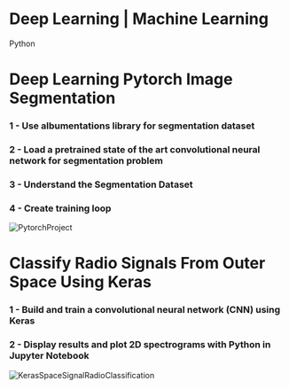 # Deep Learning | Machine Learning
Python

# Deep Learning Pytorch Image Segmentation
### 1 - Use albumentations library for segmentation dataset
### 2 - Load a pretrained state of the art convolutional neural network for segmentation problem
### 3 - Understand the Segmentation Dataset
### 4 - Create training loop
![PytorchProject](https://user-images.githubusercontent.com/106122834/177012717-77630aa7-2f87-4de1-92b8-19c3dfc4325c.jpeg)


# Classify Radio Signals From Outer Space Using Keras
### 1 - Build and train a convolutional neural network (CNN) using Keras
### 2 - Display results and plot 2D spectrograms with Python in Jupyter Notebook
![KerasSpaceSignalRadioClassification](https://user-images.githubusercontent.com/106122834/177063965-da595ca7-d968-4044-a929-594c09d61499.jpeg)

